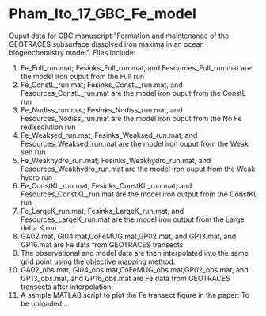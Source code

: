 # Pham_Ito_17_GBC_Fe_model
Ouput data for GBC manuscript "Formation and maintenance of the GEOTRACES subsurface dissolved iron maxima in an ocean biogeochemistry model".
Files include:
1. Fe_Full_run.mat; Fesinks_Full_run.mat, and Fesources_Full_run.mat are the model iron ouput from the Full run
2. Fe_ConstL_run.mat; Fesinks_ConstL_run.mat, and Fesources_ConstL_run.mat are the model iron ouput from the ConstL run
3. Fe_Nodiss_run.mat; Fesinks_Nodiss_run.mat, and Fesources_Nodiss_run.mat are the model iron ouput from the No Fe redissolution run
4. Fe_Weaksed_run.mat; Fesinks_Weaksed_run.mat, and Fesources_Weaksed_run.mat are the model iron ouput from the Weak sed run
5. Fe_Weakhydro_run.mat; Fesinks_Weakhydro_run.mat, and Fesources_Weakhydro_run.mat are the model iron ouput from the Weak hydro run
6. Fe_ConstKL_run.mat, Fesinks_ConstKL_run.mat, and Fesources_ConstKL_run.mat are the model iron output from the ConstKL run
7. Fe_LargeK_run.mat, Fesinks_LargeK_run.mat, and Fesources_LargeK_run.mat are the model iron output from the Large delta K run
8. GA02.mat, GI04.mat,CoFeMUG.mat,GP02.mat, and GP13.mat, and GP16.mat are Fe data from GEOTRACES transects
9. The observational and model data are then interpolated into the same grid point using the objective mapping method. 
10. GA02_obs.mat, GI04_obs.mat,CoFeMUG_obs.mat,GP02_obs.mat, and GP13_obs.mat, and GP16_obs.mat are Fe data from GEOTRACES transects after interpolation
11. A sample MATLAB script to plot the Fe transect figure in the paper: To be uploaded...

